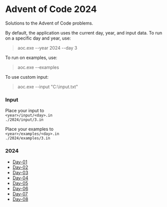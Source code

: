 # Advent of Code 2024

Solutions to the Advent of Code problems.

By default, the application uses the current day, year, and input data.
To run on a specific day and year, use: 
> aoc.exe --year 2024 --day 3

To run on examples, use:
> aoc.exe  --examples

To use custom input:
> aoc.exe  --input "C:\input.txt"

### Input

Place your input to  
`<year>/input/<day>.in`   
`./2024/input/3.in`

Place your examples to  
`<year>/examples/<day>.in`    
`./2024/examples/3.in`

### 2024
* [Day-01](https://github.com/GrigoryanArtem/advent-of-code-2024/blob/master/Puzzles.Runner/2024/Day1.cs)
* [Day-02](https://github.com/GrigoryanArtem/advent-of-code-2024/blob/master/Puzzles.Runner/2024/Day2.cs)
* [Day-03](https://github.com/GrigoryanArtem/advent-of-code-2024/blob/master/Puzzles.Runner/2024/Day3.cs)
* [Day-04](https://github.com/GrigoryanArtem/advent-of-code-2024/blob/master/Puzzles.Runner/2024/Day4.cs)
* [Day-05](https://github.com/GrigoryanArtem/advent-of-code-2024/blob/master/Puzzles.Runner/2024/Day5.cs)
* [Day-06](https://github.com/GrigoryanArtem/advent-of-code-2024/blob/master/Puzzles.Runner/2024/Day6.cs)
* [Day-07](https://github.com/GrigoryanArtem/advent-of-code-2024/blob/master/Puzzles.Runner/2024/Day7.cs)
* [Day-08](https://github.com/GrigoryanArtem/advent-of-code-2024/blob/master/Puzzles.Runner/2024/Day8.cs)
